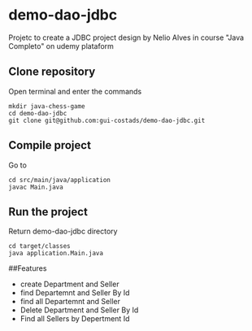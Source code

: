 # demo-dao-jdbc

Projetc to create a JDBC project design by Nelio Alves in course "Java Completo" on udemy plataform

## Clone repository
Open terminal and enter the commands
```
mkdir java-chess-game
cd demo-dao-jdbc
git clone git@github.com:gui-costads/demo-dao-jdbc.git
```
## Compile project
Go to 
```
cd src/main/java/application
javac Main.java
```

## Run the project
Return demo-dao-jdbc directory
```
cd target/classes
java application.Main.java
```
##Features
- create Department and Seller
- find Departemnt and Seller By Id
- find all Departemnt and Seller 
- Delete Department and Seller By Id
- Find all Sellers by Depertment Id
